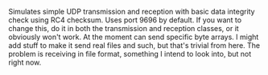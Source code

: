Simulates simple UDP transmission and reception with basic data integrity check using RC4 checksum.
Uses port 9696 by default. If you want to change this, do it in both the transmission and reception classes, or it obviously won't work.
At the moment can send specific byte arrays. I might add stuff to make it send real files and such, but that's trivial from here. The problem is receiving in file format, something I intend to look into, but not right now.
